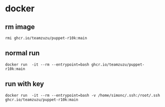 # docker

## rm image
```rmi ghcr.io/teamzuzu/puppet-r10k:main```

## normal run
```docker run  -it --rm --entrypoint=bash ghcr.io/teamzuzu/puppet-r10k:main ```

## run with key
```docker run  -it --rm --entrypoint=bash -v /home/simonc/.ssh:/root/.ssh ghcr.io/teamzuzu/puppet-r10k:main```
